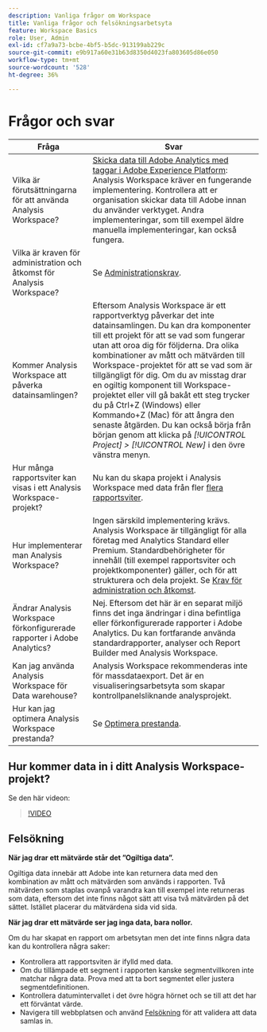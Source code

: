 ```yaml
---
description: Vanliga frågor om Workspace
title: Vanliga frågor och felsökningsarbetsyta
feature: Workspace Basics
role: User, Admin
exl-id: cf7a9a73-bcbe-4bf5-b5dc-913199ab229c
source-git-commit: e9b917a60e31b63d8350d4023fa803605d86e050
workflow-type: tm+mt
source-wordcount: '528'
ht-degree: 36%

---
```


# Frågor och svar

| Fråga | Svar |
|--- |--- |
| Vilka är förutsättningarna för att använda Analysis Workspace? | [Skicka data till Adobe Analytics med taggar i Adobe Experience Platform](/help/implement/launch/validate-publish-prod.md): Analysis Workspace kräver en fungerande implementering. Kontrollera att er organisation skickar data till Adobe innan du använder verktyget. Andra implementeringar, som till exempel äldre manuella implementeringar, kan också fungera. |
| Vilka är kraven för administration och åtkomst för Analysis Workspace? | Se [Administrationskrav](/help/analyze/analysis-workspace/workspace-faq/frequently-asked-questions-analysis-workspace.md). |
| Kommer Analysis Workspace att påverka datainsamlingen? | Eftersom Analysis Workspace är ett rapportverktyg påverkar det inte datainsamlingen. Du kan dra komponenter till ett projekt för att se vad som fungerar utan att oroa dig för följderna. Dra olika kombinationer av mått och mätvärden till Workspace-projektet för att se vad som är tillgängligt för dig. Om du av misstag drar en ogiltig komponent till Workspace-projektet eller vill gå bakåt ett steg trycker du på Ctrl+Z (Windows) eller Kommando+Z (Mac) för att ångra den senaste åtgärden. Du kan också börja från början genom att klicka på *[!UICONTROL Project] > [!UICONTROL New]* i den övre vänstra menyn. |
| Hur många rapportsviter kan visas i ett Analysis Workspace-projekt? | Nu kan du skapa projekt i Analysis Workspace med data från fler [flera rapportsviter](https://experienceleague.adobe.com/docs/analytics/analyze/analysis-workspace/build-workspace-project/multiple-report-suites.html). |
| Hur implementerar man Analysis Workspace? | Ingen särskild implementering krävs. Analysis Workspace är tillgängligt för alla företag med Analytics Standard eller Premium. Standardbehörigheter för innehåll (till exempel rapportsviter och projektkomponenter) gäller, och för att strukturera och dela projekt. Se [Krav för administration och åtkomst](/help/analyze/analysis-workspace/workspace-faq/frequently-asked-questions-analysis-workspace.md). |
| Ändrar Analysis Workspace förkonfigurerade rapporter i Adobe Analytics? | Nej. Eftersom det här är en separat miljö finns det inga ändringar i dina befintliga eller förkonfigurerade rapporter i Adobe Analytics. Du kan fortfarande använda standardrapporter, analyser och Report Builder med Analysis Workspace. |
| Kan jag använda Analysis Workspace för Data warehouse? | Analysis Workspace rekommenderas inte för massdataexport. Det är en visualiseringsarbetsyta som skapar kontrollpanelsliknande analysprojekt. |
| Hur kan jag optimera Analysis Workspace prestanda? | Se [Optimera prestanda](/help/analyze/analysis-workspace/workspace-faq/optimizing-performance.md). |

## Hur kommer data in i ditt Analysis Workspace-projekt?

Se den här videon:

>[!VIDEO](https://video.tv.adobe.com/v/31072/?quality=12)

## Felsökning

**När jag drar ett mätvärde står det ”Ogiltiga data”.**

Ogiltiga data innebär att Adobe inte kan returnera data med den kombination av mått och mätvärden som används i rapporten. Två mätvärden som staplas ovanpå varandra kan till exempel inte returneras som data, eftersom det inte finns något sätt att visa två mätvärden på det sättet. Istället placerar du mätvärdena sida vid sida.

**När jag drar ett mätvärde ser jag inga data, bara nollor.**

Om du har skapat en rapport om arbetsytan men det inte finns några data kan du kontrollera några saker:

* Kontrollera att rapportsviten är ifylld med data.
* Om du tillämpade ett segment i rapporten kanske segmentvillkoren inte matchar några data. Prova med att ta bort segmentet eller justera segmentdefinitionen.
* Kontrollera datumintervallet i det övre högra hörnet och se till att det har ett förväntat värde.
* Navigera till webbplatsen och använd [Felsökning](https://experienceleague.adobe.com/docs/debugger/using/experience-cloud-debugger.html) för att validera att data samlas in.

